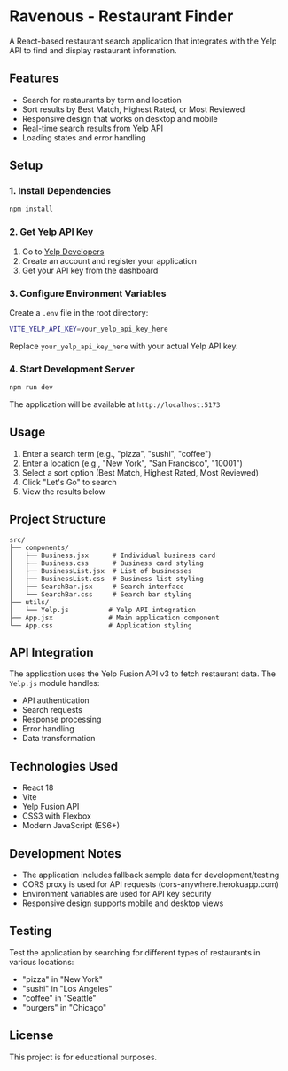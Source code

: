 # Ravenous - Restaurant Finder

A React-based restaurant search application that integrates with the Yelp API to find and display restaurant information.

## Features

- Search for restaurants by term and location
- Sort results by Best Match, Highest Rated, or Most Reviewed
- Responsive design that works on desktop and mobile
- Real-time search results from Yelp API
- Loading states and error handling

## Setup

### 1. Install Dependencies
```bash
npm install
```

### 2. Get Yelp API Key
1. Go to [Yelp Developers](https://www.yelp.com/developers)
2. Create an account and register your application
3. Get your API key from the dashboard

### 3. Configure Environment Variables
Create a `.env` file in the root directory:
```bash
VITE_YELP_API_KEY=your_yelp_api_key_here
```

Replace `your_yelp_api_key_here` with your actual Yelp API key.

### 4. Start Development Server
```bash
npm run dev
```

The application will be available at `http://localhost:5173`

## Usage

1. Enter a search term (e.g., "pizza", "sushi", "coffee")
2. Enter a location (e.g., "New York", "San Francisco", "10001")
3. Select a sort option (Best Match, Highest Rated, Most Reviewed)
4. Click "Let's Go" to search
5. View the results below

## Project Structure

```
src/
├── components/
│   ├── Business.jsx      # Individual business card
│   ├── Business.css      # Business card styling
│   ├── BusinessList.jsx  # List of businesses
│   ├── BusinessList.css  # Business list styling
│   ├── SearchBar.jsx     # Search interface
│   └── SearchBar.css     # Search bar styling
├── utils/
│   └── Yelp.js          # Yelp API integration
├── App.jsx              # Main application component
└── App.css              # Application styling
```

## API Integration

The application uses the Yelp Fusion API v3 to fetch restaurant data. The `Yelp.js` module handles:

- API authentication
- Search requests
- Response processing
- Error handling
- Data transformation

## Technologies Used

- React 18
- Vite
- Yelp Fusion API
- CSS3 with Flexbox
- Modern JavaScript (ES6+)

## Development Notes

- The application includes fallback sample data for development/testing
- CORS proxy is used for API requests (cors-anywhere.herokuapp.com)
- Environment variables are used for API key security
- Responsive design supports mobile and desktop views

## Testing

Test the application by searching for different types of restaurants in various locations:

- "pizza" in "New York"
- "sushi" in "Los Angeles"
- "coffee" in "Seattle"
- "burgers" in "Chicago"

## License

This project is for educational purposes.
